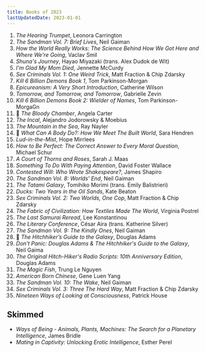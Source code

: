 ```yaml
---
title: Books of 2023
lastUpdatedDate: 2023-01-01
---
```


1. *The Hearing Trumpet*, Leonora Carrington
2. *The Sandman Vol. 7: Brief Lives*, Neil Gaiman
3. *How the World Really Works: The Science Behind How We Got Here and Where We're Going*, Vaclav Smil
4. *Shuna's Journey*, Hayao Miyazaki (trans. Alex Dudok de Wit)
5. *I'm Glad My Mom Died*, Jennette McCurdy
6. *Sex Criminals Vol. 1: One Weird Trick*, Matt Fraction & Chip Zdarsky
7. *Kill 6 Billion Demons Book 1*, Tom Parkinson-Morgan
8. *Epicureanism: A Very Short Introduction*, Catherine Wilson
9. *Tomorrow, and Tomorrow, and Tomorrow*, Gabrielle Zevin
10. *Kill 6 Billion Demons Book 2: Wielder of Names*, Tom Parkinson-MorgaGn
11. 🔁 *The Bloody Chamber*, Angela Carter
12. *The Incal*, Alejandro Jodorowsky & Moebius
13. *The Mountain in the Sea*, Ray Nayler
14. 🔁 *What Can A Body Do?: How We Meet The Built World*, Sara Hendren
15. *Lud-in-the-Mist*, Hope Mirrlees
16. *How to Be Perfect: The Correct Answer to Every Moral Question*, Michael Schur
17. *A Court of Thorns and Roses*, Sarah J. Maas
18. *Something To Do With Paying Attention*, David Foster Wallace
19. *Contested Will: Who Wrote Shakespeare?*, James Shapiro
20. *The Sandman Vol. 8: Worlds' End*, Neil Gaiman
21. *The Tatami Galaxy*, Tomihiko Morimi (trans. Emily Balistrieri)
22. *Ducks: Two Years in the Oil Sands*, Kate Beaton
23. *Sex Criminals Vol. 2: Two Worlds, One Cop*, Matt Fraction & Chip Zdarsky
24. *The Fabric of Civilization: How Textiles Made The World*, Virginia Postrel
25. *The Last Samurai Reread*, Lee Konstantinou
26. *The Literary Conference*, César Aira (trans. Katherine Silver)
27. *The Sandman Vol. 9: The Kindly Ones*, Neil Gaiman
28. 🔁 *The Hitchhiker’s Guide to the Galaxy*, Douglas Adams
29. *Don't Panic: Douglas Adams & The Hitchhiker's Guide to the Galaxy*, Neil Gaima
30. *The Original Hitch-Hiker's Radio Scripts: 10th Anniversary Edition*, Douglas Adams
31. *The Magic Fish*, Trung Le Nguyen
32. *American Born Chinese*, Gene Luen Yang
33. *The Sandman Vol. 10: The Wake*, Neil Gaiman
34. *Sex Criminals Vol. 3: Three The Hard Way*, Matt Fraction & Chip Zdarsky
35. *Nineteen Ways of Looking at Consciousness*, Patrick House

## Skimmed

- *Ways of Being - Animals, Plants, Machines: The Search for a Planetary Intelligence*, James Bridle
- *Mating in Captivity: Unlocking Erotic Intelligence*, Esther Perel
